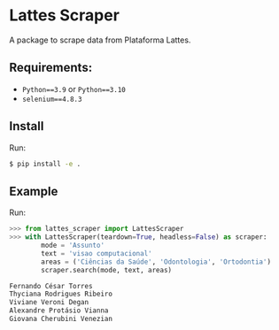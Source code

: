 # Lattes Scraper

A package to scrape data from Plataforma Lattes.

## Requirements:

- `Python==3.9` or `Python==3.10`
- `selenium==4.8.3`

## Install

Run:
```bash
$ pip install -e .
```

## Example

Run:
```py
>>> from lattes_scraper import LattesScraper
>>> with LattesScraper(teardown=True, headless=False) as scraper:
        mode = 'Assunto'
        text = 'visao computacional'
        areas = ('Ciências da Saúde', 'Odontologia', 'Ortodontia')
        scraper.search(mode, text, areas)

Fernando César Torres
Thyciana Rodrigues Ribeiro
Viviane Veroni Degan
Alexandre Protásio Vianna
Giovana Cherubini Venezian
```